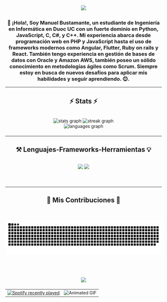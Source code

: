 <h1 align="center">
    <img src="https://readme-typing-svg.herokuapp.com/?font=Righteous&size=35&center=true&vCenter=true&width=500&height=70&duration=4000&lines=Hola+!+✌️😎;+Soy+Manuel+Bustamante!❤️;" />
</h1>
<div>
<h3 align="center">🚀 ¡Hola!, Soy Manuel Bustamante, un estudiante de Ingeniería en Informática en Duoc UC con un fuerte dominio en Python, JavaScript, C, C#, y C++. Mi experiencia abarca desde programación web en PHP y JavaScript hasta el uso de frameworks modernos como Angular, Flutter, Ruby on rails y React. También tengo experiencia en gestión de bases de datos con Oracle y Amazon AWS, también poseo un sólido conocimiento en metodologías ágiles como Scrum. Siempre estoy en busca de nuevos desafíos para aplicar mis habilidades y seguir aprendiendo. 😊.</h3>
</div>

<hr/>
<h2 align="center">⚡ Stats ⚡</h2>
<br>
<div align="center">
  <img src="https://github-readme-stats.vercel.app/api?username=ManuelBustamante-py&hide_title=false&hide_rank=false&show_icons=true&include_all_commits=true&count_private=true&disable_animations=false&theme=neon&locale=en&hide_border=false" height="150" alt="stats graph"  />
  <img src="https://streak-stats.demolab.com?user=ManuelBustamante-py&locale=en&mode=daily&theme=neon&hide_border=false&border_radius=5" height="150" alt="streak graph"  />
</div>
<div align="center">
  <img src="https://github-readme-stats.vercel.app/api/top-langs?username=ManuelBustamante-py&locale=en&hide_title=false&layout=compact&card_width=320&langs_count=7&theme=neon&hide_border=false" height="150" alt="languages graph"  />
</div>

###
<hr/>
<h2 align="center">⚒️ Lenguajes-Frameworks-Herramientas 💡</h2>
<br/>
<div align="Center">
    <img src="https://skillicons.dev/icons?i=react,bootstrap,mui,html,css,vscode,github,figma,tailwind,git,r" />
    <img src="https://skillicons.dev/icons?i=nodejs,python,javascript,typescript,express,firebase,mongodb,c,java,nextjs,mysql,flask" /><br>
</div>

###

<br clear="both">

<hr/>

  <h2 align="Center">🌠 Mis Contribuciones 🌠</h2>
  <br>
<br clear="both">

<img align="Center" src="https://raw.githubusercontent.com/ManuelBustamante-py/ManuelBustamante-py/output/snake.svg" alt="Snake animation" />

###

<br clear="both">

<h2 align="center">
    <img src="https://readme-typing-svg.herokuapp.com/?font=Righteous&size=35&center=true&vCenter=true&width=500&height=70&duration=4000&lines=Hobbie+?+🤔;La+Música!👆🤓;" />
</h2>

<table align="center">
  <tr>
    <td>
      <a href="https://open.spotify.com/user/aknx686ji8wflqfeh30q3ent0">
        <img src="https://spotify-recently-played-readme.vercel.app/api?user=aknx686ji8wflqfeh30q3ent0&count=10" alt="Spotify recently played" />
      </a>
    </td>
    <td>
      <img src="https://i.pinimg.com/originals/40/14/02/4014020e00ed21c874cc6eb6949927bd.gif" alt="Animated GIF" width="450px" height="auto" />
    </td>
  </tr>
</table>

